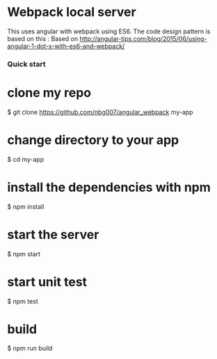 # Webpack local server

This uses angular with webpack using ES6. The code design pattern is based on this : Based on http://angular-tips.com/blog/2015/06/using-angular-1-dot-x-with-es6-and-webpack/ 

### Quick start

# clone my repo
$ git clone https://github.com/nbg007/angular_webpack my-app

# change directory to your app
$ cd my-app

# install the dependencies with npm
$ npm install

# start the server
$ npm start

# start unit test
$ npm test

# build
$ npm run build